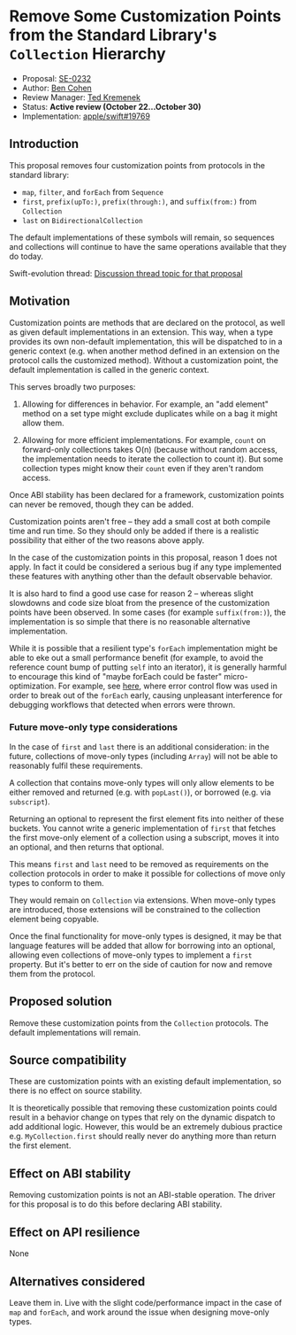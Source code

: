 # Remove Some Customization Points from the Standard Library's `Collection` Hierarchy

* Proposal: [SE-0232](0232-remove-customization-points.md)
* Author: [Ben Cohen](https://github.com/airspeedswift)
* Review Manager: [Ted Kremenek](https://github.com/tkremenek)
* Status: **Active review (October 22...October 30)**
* Implementation: [apple/swift#19769](https://github.com/apple/swift/pull/19769)

## Introduction

This proposal removes four customization points from protocols in the
standard library:

- `map`, `filter`, and `forEach` from `Sequence`
- `first`,  `prefix(upTo:)`, `prefix(through:)`, and `suffix(from:)` from `Collection`
- `last` on `BidirectionalCollection`

The default implementations of these symbols will remain, so sequences and
collections will continue to have the same operations available that they
do today.

Swift-evolution thread: [Discussion thread topic for that proposal](https://forums.swift.org/t/pitch-remove-some-customization-points-from-the-std-lib-collection-protocols/16911/)

## Motivation

Customization points are methods that are declared on the protocol, as well as
given default implementations in an extension. This way, when a type provides
its own non-default implementation, this will be dispatched to in a generic
context (e.g. when another method defined in an extension on the protocol calls
the customized method). Without a customization point, the default
implementation is called in the generic context.

This serves broadly two purposes:

1. Allowing for differences in behavior. For example, an "add element" method on
  a set type might exclude duplicates while on a bag it might allow them.

2. Allowing for more efficient implementations. For example, `count` on
  forward-only collections takes O(n) (because without random access, the
  implementation needs to iterate the collection to count it). But some
  collection types might know their `count` even if they aren't random access.
  
Once ABI stability has been declared for a framework, customization points can
never be removed, though they can be added.

Customization points aren't free – they add a small cost at both compile time
and run time. So they should only be added if there is a realistic possibility
that either of the two reasons above apply. 

In the case of the customization points in this proposal, reason 1 does not
apply. In fact it could be considered a serious bug if any type implemented
these features with anything other than the default observable behavior.

It is also hard to find a good use case for reason 2 – whereas slight slowdowns
and code size bloat from the presence of the customization points have been observed.
In some cases (for example `suffix(from:)`), the implementation is so simple that
there is no reasonable alternative implementation.

While it is possible that a resilient type's `forEach` implementation might be able 
to eke out a small performance benefit (for example, to avoid the reference count 
bump of putting `self` into an iterator), it is generally harmful to encourage this
kind of "maybe forEach could be faster" micro-optimization. For example, see
[here](https://github.com/apple/swift/pull/17387), where error control flow was
used in order to break out of the `forEach` early, causing unpleasant
interference for debugging workflows that detected when errors were thrown.

### Future move-only type considerations

In the case of `first` and `last` there is an additional consideration: in the
future, collections of move-only types (including `Array`) will not be able
to reasonably fulfil these requirements.

A collection that contains move-only types will only allow elements to be
either removed and returned (e.g. with `popLast()`), or borrowed (e.g. via
`subscript`).

Returning an optional to represent the first element fits into neither of these
buckets. You cannot write a generic implementation of `first` that fetches the
first move-only element of a collection using a subscript, moves it into an
optional, and then returns that optional.

This means `first` and `last` need to be removed as requirements on the
collection protocols in order to make it possible for collections of move only
types to conform to them.

They would remain on `Collection` via extensions. When move-only types are
introduced, those extensions will be constrained to the collection element
being copyable.

Once the final functionality for move-only types is designed, it may be that
language features will be added that allow for borrowing into an optional,
allowing even collections of move-only types to implement a `first` property.
But it's better to err on the side of caution for now and remove them from
the protocol.

## Proposed solution

Remove these customization points from the `Collection` protocols. The
default implementations will remain. 

## Source compatibility

These are customization points with an existing default implementation, so
there is no effect on source stability.

It is theoretically possible that removing these customization points could
result in a behavior change on types that rely on the dynamic dispatch to add
additional logic. However, this would be an extremely dubious practice e.g.
`MyCollection.first` should really never do anything more than return the first
element.

## Effect on ABI stability

Removing customization points is not an ABI-stable operation. The driver for
this proposal is to do this before declaring ABI stability.

## Effect on API resilience

None

## Alternatives considered

Leave them in. Live with the slight code/performance impact in the case of `map` and `forEach`, and work around the issue when designing move-only types.
